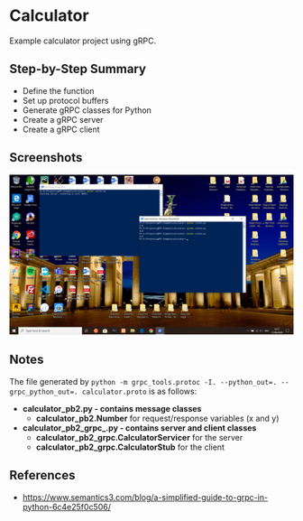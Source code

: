 # Calculator
Example calculator project using gRPC.

## Step-by-Step Summary
- Define the function
- Set up protocol buffers
- Generate gRPC classes for Python
- Create a gRPC server
- Create a gRPC client

## Screenshots
![Screenshot](screenshot01.png)

## Notes
The file generated by `python -m grpc_tools.protoc -I. --python_out=. --grpc_python_out=. calculator.proto` is as follows:
- **calculator_pb2.py - contains message classes**<br>
  - **calculator_pb2.Number** for request/response variables (x and y)
- **calculator_pb2_grpc_.py - contains server and client classes**<br>
  - **calculator_pb2_grpc.CalculatorServicer** for the server
  - **calculator_pb2_grpc.CalculatorStub** for the client

## References
- https://www.semantics3.com/blog/a-simplified-guide-to-grpc-in-python-6c4e25f0c506/